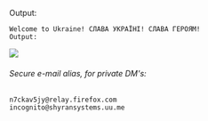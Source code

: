 <!--
[![GitHub stats](https://github-readme-stats.vercel.app/api?username=sshyran&show_icons=true&theme=tokyonight)](https://github.com/sshyran/)
-->
Output: 
```
Welcome to Ukraine! СЛАВА УКРАЇНІ! СЛАВА ГЕРОЯМ!
Output: 
```
<a href="https://github.com/sshyran/">
  <img align="center" src="https://github-readme-stats.vercel.app/api?username=sshyran&show_icons=true&theme=tokyonight" />
</a>

###### Secure e-mail alias, for private DM's:
```
n7ckav5jy@relay.firefox.com
incognito@shyransystems.uu.me
```


<!--

###### Daily quote quota: 1
Output: 
``` 
Zero bit of knowledge is already 0ne bit of storage! 
```
(cc) Sergio Shyran


**sshyran/sshyran** is a ✨ _special_ ✨ repository because its `README.md` (this file) appears on your GitHub profile.

Here are some ideas to get you started:

- 🔭 I’m currently working on ...
- 🌱 I’m currently learning ...
- 👯 I’m looking to collaborate on ...
- 🤔 I’m looking for help with ...
- 💬 Ask me about ...
- 📫 How to reach me: ...
- 😄 Pronouns: ...
- ⚡ Fun fact: ...
-->
